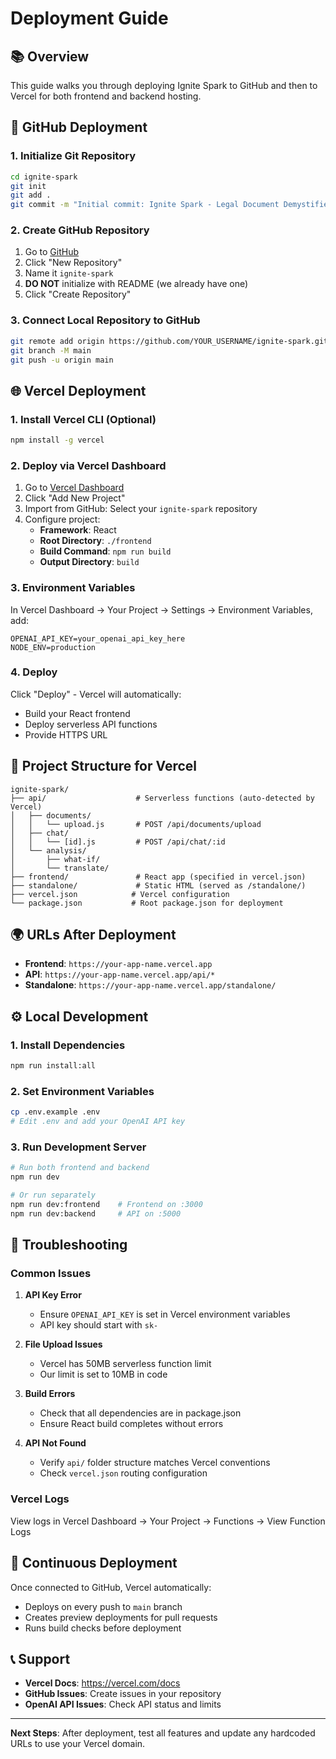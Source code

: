 # Deployment Guide

## 📚 Overview

This guide walks you through deploying Ignite Spark to GitHub and then to Vercel for both frontend and backend hosting.

## 🚀 GitHub Deployment

### 1. Initialize Git Repository

```bash
cd ignite-spark
git init
git add .
git commit -m "Initial commit: Ignite Spark - Legal Document Demystifier"
```

### 2. Create GitHub Repository

1. Go to [GitHub](https://github.com)
2. Click "New Repository"
3. Name it `ignite-spark`
4. **DO NOT** initialize with README (we already have one)
5. Click "Create Repository"

### 3. Connect Local Repository to GitHub

```bash
git remote add origin https://github.com/YOUR_USERNAME/ignite-spark.git
git branch -M main
git push -u origin main
```

## 🌐 Vercel Deployment

### 1. Install Vercel CLI (Optional)

```bash
npm install -g vercel
```

### 2. Deploy via Vercel Dashboard

1. Go to [Vercel Dashboard](https://vercel.com/dashboard)
2. Click "Add New Project"
3. Import from GitHub: Select your `ignite-spark` repository
4. Configure project:
   - **Framework**: React
   - **Root Directory**: `./frontend`
   - **Build Command**: `npm run build`
   - **Output Directory**: `build`

### 3. Environment Variables

In Vercel Dashboard → Your Project → Settings → Environment Variables, add:

```
OPENAI_API_KEY=your_openai_api_key_here
NODE_ENV=production
```

### 4. Deploy

Click "Deploy" - Vercel will automatically:
- Build your React frontend
- Deploy serverless API functions
- Provide HTTPS URL

## 🔧 Project Structure for Vercel

```
ignite-spark/
├── api/                    # Serverless functions (auto-detected by Vercel)
│   ├── documents/
│   │   └── upload.js       # POST /api/documents/upload
│   ├── chat/
│   │   └── [id].js         # POST /api/chat/:id
│   └── analysis/
│       ├── what-if/
│       └── translate/
├── frontend/               # React app (specified in vercel.json)
├── standalone/             # Static HTML (served as /standalone/)
├── vercel.json            # Vercel configuration
└── package.json           # Root package.json for deployment
```

## 🌍 URLs After Deployment

- **Frontend**: `https://your-app-name.vercel.app`
- **API**: `https://your-app-name.vercel.app/api/*`
- **Standalone**: `https://your-app-name.vercel.app/standalone/`

## ⚙️ Local Development

### 1. Install Dependencies

```bash
npm run install:all
```

### 2. Set Environment Variables

```bash
cp .env.example .env
# Edit .env and add your OpenAI API key
```

### 3. Run Development Server

```bash
# Run both frontend and backend
npm run dev

# Or run separately
npm run dev:frontend    # Frontend on :3000
npm run dev:backend     # API on :5000
```

## 🐛 Troubleshooting

### Common Issues

1. **API Key Error**
   - Ensure `OPENAI_API_KEY` is set in Vercel environment variables
   - API key should start with `sk-`

2. **File Upload Issues**
   - Vercel has 50MB serverless function limit
   - Our limit is set to 10MB in code

3. **Build Errors**
   - Check that all dependencies are in package.json
   - Ensure React build completes without errors

4. **API Not Found**
   - Verify `api/` folder structure matches Vercel conventions
   - Check `vercel.json` routing configuration

### Vercel Logs

View logs in Vercel Dashboard → Your Project → Functions → View Function Logs

## 🔄 Continuous Deployment

Once connected to GitHub, Vercel automatically:
- Deploys on every push to `main` branch
- Creates preview deployments for pull requests
- Runs build checks before deployment

## 📞 Support

- **Vercel Docs**: https://vercel.com/docs
- **GitHub Issues**: Create issues in your repository
- **OpenAI API Issues**: Check API status and limits

---

**Next Steps**: After deployment, test all features and update any hardcoded URLs to use your Vercel domain.
